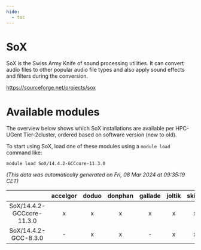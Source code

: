 ```yaml
---
hide:
  - toc
---
```


SoX
===


SoX is the Swiss Army Knife of sound processing utilities. It can convert audio files to other popular audio file types and also apply sound effects and filters during the conversion.

https://sourceforge.net/projects/sox
# Available modules


The overview below shows which SoX installations are available per HPC-UGent Tier-2cluster, ordered based on software version (new to old).

To start using SoX, load one of these modules using a `module load` command like:

```shell
module load SoX/14.4.2-GCCcore-11.3.0
```

*(This data was automatically generated on Fri, 08 Mar 2024 at 09:35:19 CET)*  

| |accelgor|doduo|donphan|gallade|joltik|skitty|
| :---: | :---: | :---: | :---: | :---: | :---: | :---: |
|SoX/14.4.2-GCCcore-11.3.0|x|x|x|x|x|x|
|SoX/14.4.2-GCC-8.3.0|-|x|x|-|x|x|
